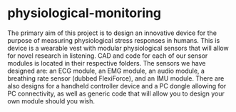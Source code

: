 # physiological-monitoring

The primary aim of this project is to design an innovative device for the purpose of measuring physiological stress responses in humans. This is device is a wearable vest with modular physiological sensors that will allow for novel research in listening.
CAD and code for each of our sensor modules is located in their respective folders. The sensors we have designed are: an ECG module, an EMG module, an audio module, a breathing rate sensor (dubbed FlexiForce), and an IMU module. There are also designs for a handheld controller device and a PC dongle allowing for PC connectivity, as well as generic code that will allow you to design your own module should you wish.
